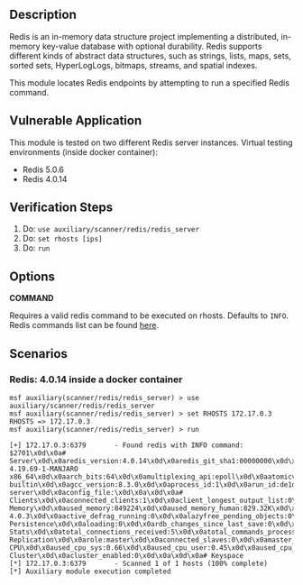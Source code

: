 ## Description

Redis is an in-memory data structure project implementing a distributed, in-memory key-value database with optional durability.
Redis supports different kinds of abstract data structures, such as strings, lists, maps, sets, sorted sets, HyperLogLogs, bitmaps, streams, and spatial indexes.

This module locates Redis endpoints by attempting to run a specified Redis command.

## Vulnerable Application

This module is tested on two different Redis server instances.
Virtual testing environments (inside docker container): 

 - Redis 5.0.6
 - Redis 4.0.14

## Verification Steps

  1. Do: `use auxiliary/scanner/redis/redis_server`
  2. Do: `set rhosts [ips]`
  3. Do: `run`

## Options

**COMMAND**

Requires a valid redis command to be executed on rhosts. Defaults to `INFO`. 
Redis commands list can be found [here](https://redis.io/commands).

## Scenarios

### Redis: 4.0.14 inside a docker container
  ```
msf auxiliary(scanner/redis/redis_server) > use auxiliary/scanner/redis/redis_server
msf auxiliary(scanner/redis/redis_server) > set RHOSTS 172.17.0.3
RHOSTS => 172.17.0.3
msf auxiliary(scanner/redis/redis_server) > run

[+] 172.17.0.3:6379       - Found redis with INFO command: $2701\x0d\x0a# Server\x0d\x0aredis_version:4.0.14\x0d\x0aredis_git_sha1:00000000\x0d\x0aredis_git_dirty:0\x0d\x0aredis_build_id:30850c2ae048947f\x0d\x0aredis_mode:standalone\x0d\x0aos:Linux 4.19.69-1-MANJARO x86_64\x0d\x0aarch_bits:64\x0d\x0amultiplexing_api:epoll\x0d\x0aatomicvar_api:atomic-builtin\x0d\x0agcc_version:8.3.0\x0d\x0aprocess_id:1\x0d\x0arun_id:de1d3d4547ce93ecad76de2efdbcf7ae2d456613\x0d\x0atcp_port:6379\x0d\x0auptime_in_seconds:564\x0d\x0auptime_in_days:0\x0d\x0ahz:10\x0d\x0alru_clock:10154159\x0d\x0aexecutable:/data/redis-server\x0d\x0aconfig_file:\x0d\x0a\x0d\x0a# Clients\x0d\x0aconnected_clients:1\x0d\x0aclient_longest_output_list:0\x0d\x0aclient_biggest_input_buf:0\x0d\x0ablocked_clients:0\x0d\x0a\x0d\x0a# Memory\x0d\x0aused_memory:849224\x0d\x0aused_memory_human:829.32K\x0d\x0aused_memory_rss:4464640\x0d\x0aused_memory_rss_human:4.26M\x0d\x0aused_memory_peak:849224\x0d\x0aused_memory_peak_human:829.32K\x0d\x0aused_memory_peak_perc:100.00%\x0d\x0aused_memory_overhead:836126\x0d\x0aused_memory_startup:786488\x0d\x0aused_memory_dataset:13098\x0d\x0aused_memory_dataset_perc:20.88%\x0d\x0atotal_system_memory:12010311680\x0d\x0atotal_system_memory_human:11.19G\x0d\x0aused_memory_lua:37888\x0d\x0aused_memory_lua_human:37.00K\x0d\x0amaxmemory:0\x0d\x0amaxmemory_human:0B\x0d\x0amaxmemory_policy:noeviction\x0d\x0amem_fragmentation_ratio:5.26\x0d\x0amem_allocator:jemalloc-4.0.3\x0d\x0aactive_defrag_running:0\x0d\x0alazyfree_pending_objects:0\x0d\x0a\x0d\x0a# Persistence\x0d\x0aloading:0\x0d\x0ardb_changes_since_last_save:0\x0d\x0ardb_bgsave_in_progress:0\x0d\x0ardb_last_save_time:1570434683\x0d\x0ardb_last_bgsave_status:ok\x0d\x0ardb_last_bgsave_time_sec:-1\x0d\x0ardb_current_bgsave_time_sec:-1\x0d\x0ardb_last_cow_size:0\x0d\x0aaof_enabled:0\x0d\x0aaof_rewrite_in_progress:0\x0d\x0aaof_rewrite_scheduled:0\x0d\x0aaof_last_rewrite_time_sec:-1\x0d\x0aaof_current_rewrite_time_sec:-1\x0d\x0aaof_last_bgrewrite_status:ok\x0d\x0aaof_last_write_status:ok\x0d\x0aaof_last_cow_size:0\x0d\x0a\x0d\x0a# Stats\x0d\x0atotal_connections_received:5\x0d\x0atotal_commands_processed:3\x0d\x0ainstantaneous_ops_per_sec:0\x0d\x0atotal_net_input_bytes:79\x0d\x0atotal_net_output_bytes:8191\x0d\x0ainstantaneous_input_kbps:0.00\x0d\x0ainstantaneous_output_kbps:0.00\x0d\x0arejected_connections:0\x0d\x0async_full:0\x0d\x0async_partial_ok:0\x0d\x0async_partial_err:0\x0d\x0aexpired_keys:0\x0d\x0aexpired_stale_perc:0.00\x0d\x0aexpired_time_cap_reached_count:0\x0d\x0aevicted_keys:0\x0d\x0akeyspace_hits:0\x0d\x0akeyspace_misses:0\x0d\x0apubsub_channels:0\x0d\x0apubsub_patterns:0\x0d\x0alatest_fork_usec:0\x0d\x0amigrate_cached_sockets:0\x0d\x0aslave_expires_tracked_keys:0\x0d\x0aactive_defrag_hits:0\x0d\x0aactive_defrag_misses:0\x0d\x0aactive_defrag_key_hits:0\x0d\x0aactive_defrag_key_misses:0\x0d\x0a\x0d\x0a# Replication\x0d\x0arole:master\x0d\x0aconnected_slaves:0\x0d\x0amaster_replid:0d4b69672220406a209cf68d63e22215f5bc8741\x0d\x0amaster_replid2:0000000000000000000000000000000000000000\x0d\x0amaster_repl_offset:0\x0d\x0asecond_repl_offset:-1\x0d\x0arepl_backlog_active:0\x0d\x0arepl_backlog_size:1048576\x0d\x0arepl_backlog_first_byte_offset:0\x0d\x0arepl_backlog_histlen:0\x0d\x0a\x0d\x0a# CPU\x0d\x0aused_cpu_sys:0.66\x0d\x0aused_cpu_user:0.45\x0d\x0aused_cpu_sys_children:0.00\x0d\x0aused_cpu_user_children:0.00\x0d\x0a\x0d\x0a# Cluster\x0d\x0acluster_enabled:0\x0d\x0a\x0d\x0a# Keyspace
[*] 172.17.0.3:6379       - Scanned 1 of 1 hosts (100% complete)
[*] Auxiliary module execution completed
  ```
